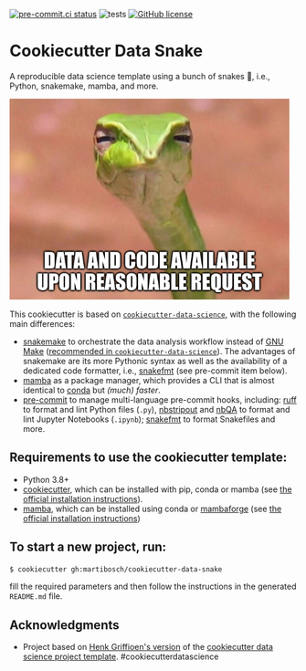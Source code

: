 [![pre-commit.ci status](https://results.pre-commit.ci/badge/github/martibosch/cookiecutter-data-snake/main.svg)](https://results.pre-commit.ci/latest/github/martibosch/cookiecutter-data-snake/main)
![tests](https://github.com/martibosch/cookiecutter-data-snake/actions/workflows/tests.yaml/badge.svg)
[![GitHub license](https://img.shields.io/github/license/martibosch/cookiecutter-data-snake.svg)](https://github.com/martibosch/cookiecutter-data-snake/blob/main/LICENSE)

# Cookiecutter Data Snake

A reproducible data science template using a bunch of snakes :snake:, i.e., Python, snakemake, mamba, and more.

![skeptical snake](https://raw.githubusercontent.com/martibosch/cookiecutter-data-snake/main/data-snake.png "skeptical snake")

This cookiecutter is based on [`cookiecutter-data-science`](http://drivendata.github.io/cookiecutter-data-science/), with the following main differences:

- [snakemake](https://snakemake.github.io) to orchestrate the data analysis workflow instead of [GNU Make](https://www.gnu.org/software/make) ([recommended in `cookiecutter-data-science`](https://drivendata.github.io/cookiecutter-data-science/)). The advantages of snakemake are its more Pythonic syntax as well as the availability of a dedicated code formatter, i.e., [snakefmt](https://github.com/snakemake/snakefmt) (see pre-commit item below).
- [mamba](https://github.com/mamba-org/mamba) as a package manager, which provides a CLI that is almost identical to [conda](https://conda.io) but _(much) faster_.
- [pre-commit](https://pre-commit.com) to manage multi-language pre-commit hooks, including: [ruff](https://github.com/astral-sh/ruff) to format and lint Python files (`.py`), [nbstripout](https://github.com/kynan/nbstripout) and [nbQA](https://nbqa.readthedocs.io) to format and lint Jupyter Notebooks (`.ipynb`); [snakefmt](https://github.com/snakemake/snakefmt) to format Snakefiles and more.

## Requirements to use the cookiecutter template:

- Python 3.8+
- [cookiecutter](http://cookiecutter.readthedocs.org), which can be installed with pip, conda or mamba (see [the official installation instructions](https://cookiecutter.readthedocs.org/en/latest/installation.html)).
- [mamba](https://github.com/mamba-org/mamba), which can be installed using conda or [mambaforge](https://github.com/conda-forge/miniforge#mambaforge) (see [the official installation instructions](https://github.com/mamba-org/mamba#installation))

## To start a new project, run:

```bash
$ cookiecutter gh:martibosch/cookiecutter-data-snake
```

fill the required parameters and then follow the instructions in the generated `README.md` file.

## Acknowledgments

- Project based on [Henk Griffioen's version](https://github.com/hgrif/cookiecutter-ds-python) of the [cookiecutter data science project template](https://drivendata.github.io/cookiecutter-data-science). #cookiecutterdatascience
